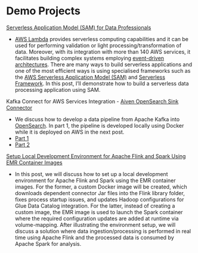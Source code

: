 # Demo Projects

[Serverless Application Model (SAM) for Data Professionals](https://jaehyeon.me/blog/2022-07-18-sam-for-data-professionals/)

- [AWS Lambda](https://aws.amazon.com/lambda/) provides serverless computing capabilities and it can be used for performing validation or light processing/transformation of data. Moreover, with its integration with more than 140 AWS services, it facilitates building complex systems employing [event-driven architectures](https://docs.aws.amazon.com/lambda/latest/operatorguide/event-driven-architectures.html). There are many ways to build serverless applications and one of the most efficient ways is using specialised frameworks such as the [AWS Serverless Application Model (SAM)](https://aws.amazon.com/serverless/sam/) and [Serverless Framework](https://www.serverless.com/framework/docs). In this post, I’ll demonstrate how to build a serverless data processing application using SAM.

Kafka Connect for AWS Services Integration - [Aiven OpenSearch Sink Connector](https://github.com/Aiven-Open/opensearch-connector-for-apache-kafka)

- We discuss how to develop a data pipeline from Apache Kafka into [OpenSearch](https://opensearch.org/). In part 1, the pipeline is developed locally using Docker while it is deployed on AWS in the next post.
- [Part 1](https://jaehyeon.me/blog/2023-10-23-kafka-connect-for-aws-part-4/)
- [Part 2](https://jaehyeon.me/blog/2023-10-30-kafka-connect-for-aws-part-5/)

[Setup Local Development Environment for Apache Flink and Spark Using EMR Container Images](https://jaehyeon.me/blog/2023-12-07-flink-spark-local-dev/)

- In this post, we will discuss how to set up a local development environment for Apache Flink and Spark using the EMR container images. For the former, a custom Docker image will be created, which downloads dependent connector Jar files into the Flink library folder, fixes process startup issues, and updates Hadoop configurations for Glue Data Catalog integration. For the latter, instead of creating a custom image, the EMR image is used to launch the Spark container where the required configuration updates are added at runtime via volume-mapping. After illustrating the environment setup, we will discuss a solution where data ingestion/processing is performed in real time using Apache Flink and the processed data is consumed by Apache Spark for analysis.
